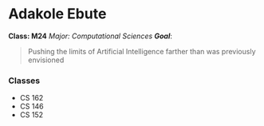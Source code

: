 # Adakole Ebute
**Class: M24**
*Major: Computational Sciences*
***Goal***: 
> Pushing the limits of Artificial Intelligence farther than was previously envisioned
### Classes
- CS 162
- CS 146
- CS 152